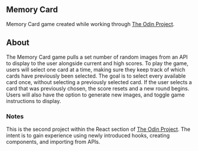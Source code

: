 ## Memory Card 
Memory Card game created while working through [The Odin Project](https://www.theodinproject.com/dashboard).

## About
The Memory Card game pulls a set number of random images from an API to display to the user alongside current and high scores. To play the game, users will select one card at a time, making sure they keep track of which cards have previously been selected. The goal is to select every available card once, without selecting a previously selected card. If the user selects a card that was previously chosen, the score resets and a new round begins. Users will also have the option to generate new images, and toggle game instructions to display.

### Notes
This is the second project within the React section of [The Odin Project](https://www.theodinproject.com/dashboard). The intent is to gain experience using newly introduced hooks, creating components, and importing from APIs.
